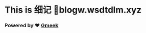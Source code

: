 # This is 细记 :link:blogw.wsdtdlm.xyz
### Powered by :heart: [Gmeek](https://github.com/Meekdai/Gmeek)
